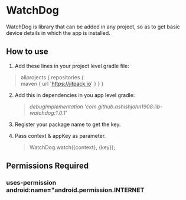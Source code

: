 # WatchDog
WatchDog is library that can be added in any project, so as to get basic device details in which the app is installed.

## How to use
1. Add these lines in your project level gradle file:
>allprojects {
		repositories {			
			maven { url 'https://jitpack.io' }
		}
	}

2. Add this in dependencies in you app level gradle:
	>*debugImplementation 'com.github.ashishjohn1908:lib-watchdog:1.0.1'*

3. Register your package name to get the key.

4. Pass context & appKey as parameter.
	>WatchDog.watch({context}, {key});

## Permissions Required
### uses-permission android:name="android.permission.INTERNET

